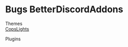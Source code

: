 # Bugs BetterDiscordAddons

Themes	
<a id="raw-url" href="https://github.com/bugdaboss/BugsBDAddons/tree/CopsLightsReleases/Themes/CopsLights">CopsLights</a>

Plugins
